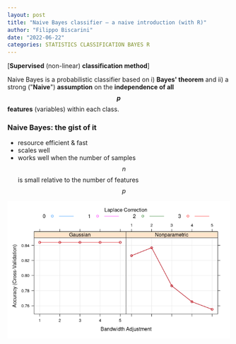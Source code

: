 ```yaml
---
layout: post
title: "Naive Bayes classifier – a naive introduction (with R)"
author: "Filippo Biscarini"
date: "2022-06-22"
categories: STATISTICS CLASSIFICATION BAYES R
---
```


[**Supervised** (non-linear) **classification method**]

Naive Bayes is a probabilistic classifier based on i) **Bayes' theorem** and 
ii) a strong ("**Naive**") **assumption** on the **independence of all $$p$$ features** (variables) within each class.

### Naive Bayes: the gist of it

- resource efficient & fast
- scales well
- works well when the number of samples $$n$$ is small relative to the number of features $$p$$

![naive-bayes-tuning](img/naive_bayes_tuning.png)

